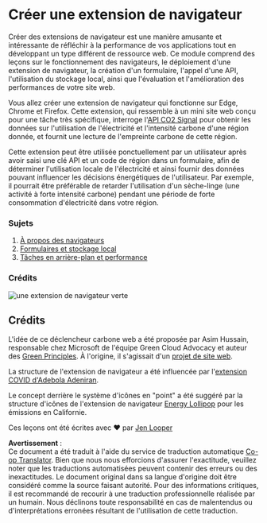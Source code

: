 <!--
CO_OP_TRANSLATOR_METADATA:
{
  "original_hash": "b121a279a6ab39878491f3e572673515",
  "translation_date": "2025-08-23T23:37:32+00:00",
  "source_file": "5-browser-extension/README.md",
  "language_code": "fr"
}
-->
# Créer une extension de navigateur

Créer des extensions de navigateur est une manière amusante et intéressante de réfléchir à la performance de vos applications tout en développant un type différent de ressource web. Ce module comprend des leçons sur le fonctionnement des navigateurs, le déploiement d'une extension de navigateur, la création d'un formulaire, l'appel d'une API, l'utilisation du stockage local, ainsi que l'évaluation et l'amélioration des performances de votre site web.

Vous allez créer une extension de navigateur qui fonctionne sur Edge, Chrome et Firefox. Cette extension, qui ressemble à un mini site web conçu pour une tâche très spécifique, interroge l'[API CO2 Signal](https://www.co2signal.com) pour obtenir les données sur l'utilisation de l'électricité et l'intensité carbone d'une région donnée, et fournit une lecture de l'empreinte carbone de cette région.

Cette extension peut être utilisée ponctuellement par un utilisateur après avoir saisi une clé API et un code de région dans un formulaire, afin de déterminer l'utilisation locale de l'électricité et ainsi fournir des données pouvant influencer les décisions énergétiques de l'utilisateur. Par exemple, il pourrait être préférable de retarder l'utilisation d'un sèche-linge (une activité à forte intensité carbone) pendant une période de forte consommation d'électricité dans votre région.

### Sujets

1. [À propos des navigateurs](1-about-browsers/README.md)
2. [Formulaires et stockage local](2-forms-browsers-local-storage/README.md)
3. [Tâches en arrière-plan et performance](3-background-tasks-and-performance/README.md)

### Crédits

![une extension de navigateur verte](../../../5-browser-extension/extension-screenshot.png)

## Crédits

L'idée de ce déclencheur carbone web a été proposée par Asim Hussain, responsable chez Microsoft de l'équipe Green Cloud Advocacy et auteur des [Green Principles](https://principles.green/). À l'origine, il s'agissait d'un [projet de site web](https://github.com/jlooper/green).

La structure de l'extension de navigateur a été influencée par l'[extension COVID d'Adebola Adeniran](https://github.com/onedebos/covtension).

Le concept derrière le système d'icônes en "point" a été suggéré par la structure d'icônes de l'extension de navigateur [Energy Lollipop](https://energylollipop.com/) pour les émissions en Californie.

Ces leçons ont été écrites avec ♥️ par [Jen Looper](https://www.twitter.com/jenlooper)

**Avertissement** :  
Ce document a été traduit à l'aide du service de traduction automatique [Co-op Translator](https://github.com/Azure/co-op-translator). Bien que nous nous efforcions d'assurer l'exactitude, veuillez noter que les traductions automatisées peuvent contenir des erreurs ou des inexactitudes. Le document original dans sa langue d'origine doit être considéré comme la source faisant autorité. Pour des informations critiques, il est recommandé de recourir à une traduction professionnelle réalisée par un humain. Nous déclinons toute responsabilité en cas de malentendus ou d'interprétations erronées résultant de l'utilisation de cette traduction.
